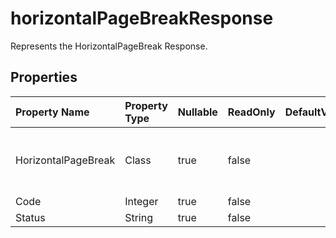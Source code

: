 # **horizontalPageBreakResponse**

Represents the HorizontalPageBreak Response. 

## **Properties**

| Property Name | Property Type | Nullable |  ReadOnly | DefaultValue | Description | 
| :- | :- | :- |:- |  :- | :- |
|HorizontalPageBreak|Class|true|false |  |HorizontalPageBreak is a property of the class that represents a horizontal page break.|
|Code|Integer|true|false |  ||
|Status|String|true|false |  ||

